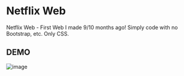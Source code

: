 # Netflix Web
 Netflix Web - First Web I made 9/10 months ago!
 Simply code with no Bootstrap, etc. Only CSS.

## DEMO
![image](https://github.com/banfbi/Netflix-Web/assets/134782358/9604ea0d-0002-4efb-aaec-0494d665e60d)
